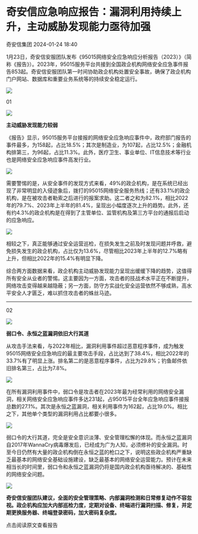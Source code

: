 #  奇安信应急响应报告：漏洞利用持续上升，主动威胁发现能力亟待加强   
 奇安信集团   2024-01-24 18:40  
  
1月23日，奇安信安服团队发布《95015网络安全应急响应分析报告（2023）》（简称《报告》）。2023年，95015服务平台共接到全国政企机构网络安全应急事件报告853起。奇安信安服团队第一时间协助政企机构处置安全事故，确保了政企机构门户网站、数据库和重要业务系统等的持续安全稳定运行。  
  
  
![](https://mmbiz.qpic.cn/mmbiz_jpg/Pr7KDnR1omGKS0oXqqJcOepNwBJibwic4NX06Wlld13A371r84W58bWv94gjgMh5x8PG7eFLOUaBugCqBGN3VY9Q/640?wx_fmt=jpeg "")  
  
  
01  
  
![](https://mmbiz.qpic.cn/mmbiz_png/JklNicn4RoOYselcxR3KCEWzc5XxKBV6dHxicYwheES56YJiczBO0ticvSn4pXR7hibHXW2Rpfr6027LhnCurzjwibXg/640?wx_fmt=png "")  
  
  
  
**主动威胁发现能力较弱**  
  
《报告》显示，95015服务平台接报的网络安全应急响应事件中，政府部门报告的事件最多，为158起，占比18.5%；其次是制造业，为107起，占比12.5%；金融机构排第三，为96起，占比11.3%。此外，医疗卫生、事业单位、IT信息技术等行业也是网络安全应急响应事件高发行业。  
  
  
![](https://mmbiz.qpic.cn/mmbiz_jpg/G3LNmiaOGjaq6wfyLx1ibkpROrhTfeAVTmbRn5XleZiaIhxFnDYbeXOgJJeibqSWvLR6Uv00YU6VFKrlk6CO2Ekt4Q/640?wx_fmt=jpeg&from=appmsg "")  
  
  
需要警惕的是，从安全事件的发现方式来看，49%的政企机构，是在系统已经出现了非常明显的入侵迹象后，拨打的95015网络安全服务热线；还有33.1%的政企机构，是在被攻击者勒索之后进行的报案求助。这二者之和为82.1%，相比2022年的79.7%、2023年上半年的81.4%，呈现出小幅度逐次上升的趋势。此外，还有约4.3%的政企机构是在得到了主管单位、监管机构及第三方平台的通报后启动的应急响应。  
  
  
![](https://mmbiz.qpic.cn/mmbiz_jpg/G3LNmiaOGjaq6wfyLx1ibkpROrhTfeAVTmr3C9u0Y0L6EvD1n7d6H3BQ5Ay7CEKmdCx2Jht4RNrprjKMBTHmYYVA/640?wx_fmt=jpeg&from=appmsg "")  
  
  
相较之下，真正能够通过安全运营巡检，在损失发生之前及时发现问题并呼救，避免损失发生的政企机构，占比仅为13.6%，尽管相比2023年上半年的12.7%略有上升，但相比2022年的15.4%有明显下降。  
  
  
综合两方面数据来看，政企机构主动威胁发现能力呈现出缓缓下降的趋势，这值得所有安全从业者的警惕。这主要因为一方面，攻击者的技战术水平正在不断提升，网络攻击变得越来越隐蔽；另一方面，防守方实战化安全运营依然不够成熟，高水平安全人才匮乏，难以抓住攻击者的蛛丝马迹。  
  
****  
02  
  
![](https://mmbiz.qpic.cn/mmbiz_png/JklNicn4RoOYselcxR3KCEWzc5XxKBV6dHxicYwheES56YJiczBO0ticvSn4pXR7hibHXW2Rpfr6027LhnCurzjwibXg/640?wx_fmt=png "")  
  
  
  
**弱口令、永恒之蓝漏洞依旧大行其道**  
  
从攻击手法来看，与2022年相比，漏洞利用事件超过恶意程序事件，成为触发95015网络安全应急响应的最主要攻击手段，占比达到了38.4%，相比2022年的33.7%有了明显上涨。排名第二的是恶意程序事件，占比为29.8%；钓鱼邮件依旧排名第三，占比为7.8%。  
  
  
![](https://mmbiz.qpic.cn/mmbiz_jpg/G3LNmiaOGjaq6wfyLx1ibkpROrhTfeAVTmTcka9M7IozlgRe0YkNNNicichQ1oBw1BCJH5D86ib0NWcIdohSpMniaEJQ/640?wx_fmt=jpeg&from=appmsg "")  
  
  
在所有漏洞利用事件中，弱口令是攻击者在2023年最为经常利用的网络安全漏洞，相关网络安全应急响应事件多达231起，占95015平台全年应急响应事件接报总数的27.1%。其次是永恒之蓝漏洞，相关利用事件为162起，占比19.0%。相比之下，其他单个类型的漏洞利用占比都要小很多。  
  
  
![](https://mmbiz.qpic.cn/mmbiz_jpg/G3LNmiaOGjaq6wfyLx1ibkpROrhTfeAVTmTLC2sBfIVLAQQ2hLniaamfISGGib0jfiaSpRAgpK5aeIUS6ibjb5bGqqug/640?wx_fmt=jpeg&from=appmsg "")  
  
  
弱口令的大行其道，完全是安全意识淡薄、安全管理松懈的体现。而永恒之蓝漏洞自2017年WannaCry病毒爆发后，已经成为广为人知，必须修补的安全漏洞。时至今日仍然有大量的政企机构倒在永恒之蓝的枪口之下，说明这些政企机构严重缺乏最基本的网络安全基础设施建设，缺乏最基本的网络安全运营能力。预计在未来相当长的时间里，弱口令和永恒之蓝漏洞仍将是国内政企机构亟待解决的、基础性的网络安全问题。  
  
  
![](https://mmbiz.qpic.cn/sz_mmbiz_png/MSTev7u7LEMcSo3ve1RC29WohATAeES1mKkCgNMklkRvxpofgQOmKDJBufGAtNPBvicTdlOdTlstJPoCBIX0wQg/640?wx_fmt=png "")  
  
**奇安信安服团队建议，全面的安全管理策略、内部漏洞检测和日常修复动作不容忽视。政企机构应加大内部巡检力度，定期对设备、终端进行漏洞扫描、修复，并定期更换服务器、终端登录密码，加大密码复杂度。**  
  
  
点击阅读原文查看报告  
  
  
